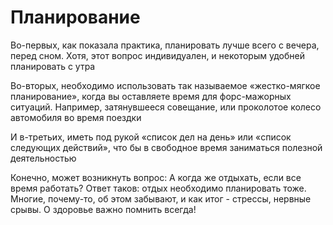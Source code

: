 # Планирование

Во-первых, как показала практика, планировать лучше всего с вечера, перед сном. Хотя, этот вопрос индивидуален, и некоторым удобней планировать с утра

Во-вторых, необходимо использовать так называемое «жестко-мягкое планирование», когда вы оставляете время для форс-мажорных ситуаций. Например, затянувшееся совещание, или проколотое колесо автомобиля во время поездки

И в-третьих, иметь под рукой «список дел на день» или «список следующих действий», что бы в свободное время заниматься полезной деятельностью

Конечно, может возникнуть вопрос: А когда же отдыхать, если все время работать? Ответ таков: отдых необходимо планировать тоже. Многие, почему-то, об этом забывают, и как итог - стрессы, нервные срывы. О здоровье важно помнить всегда!
